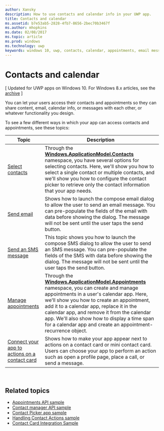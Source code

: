 ---author: Xanskydescription: How to use contacts and calendar info in your UWP app.title: Contacts and calendarms.assetid: b7e53ab5-2828-4fb7-8656-2bec70b3467fms.author: mhopkinsms.date: 02/08/2017ms.topic: articlems.prod: windowsms.technology: uwpkeywords: windows 10, uwp, contacts, calendar, appointments, email messages---# Contacts and calendar\[ Updated for UWP apps on Windows 10. For Windows 8.x articles, see the [archive](http://go.microsoft.com/fwlink/p/?linkid=619132) \]You can let your users access their contacts and appointments so they can share content, email, calendar info, or messages with each other, or whatever functionality you design.To see a few different ways in which your app can access contacts and appointments, see these topics:| Topic | Description ||-------|-------------|| [Select contacts](selecting-contacts.md) | Through the [<strong>Windows.ApplicationModel.Contacts</strong>](https://msdn.microsoft.com/library/windows/apps/BR225002) namespace, you have several options for selecting contacts. Here, we'll show you how to select a single contact or multiple contacts, and we'll show you how to configure the contact picker to retrieve only the contact information that your app needs. || [Send email](sending-email.md) | Shows how to launch the compose email dialog to allow the user to send an email message. You can pre-populate the fields of the email with data before showing the dialog. The message will not be sent until the user taps the send button. || [Send an SMS message](sending-an-sms-message.md) | This topic shows you how to launch the compose SMS dialog to allow the user to send an SMS message. You can pre-populate the fields of the SMS with data before showing the dialog. The message will not be sent until the user taps the send button. || [Manage appointments](managing-appointments.md) | Through the [<strong>Windows.ApplicationModel.Appointments</strong>](https://msdn.microsoft.com/library/windows/apps/Dn263359) namespace, you can create and manage appointments in a user's calendar app. Here, we'll show you how to create an appointment, add it to a calendar app, replace it in the calendar app, and remove it from the calendar app. We'll also show how to display a time span for a calendar app and create an appointment-recurrence object. || [Connect your app to actions on a contact card](integrating-with-contacts.md) | Shows how to make your app appear next to actions on a contact card or mini contact card. Users can choose your app to perform an action such as open a profile page, place a call, or send a message. | ## Related topics* [Appointments API sample](http://go.microsoft.com/fwlink/p/?linkid=309836)* [Contact manager API sample](http://go.microsoft.com/fwlink/p/?LinkID=310079)* [Contact Picker app sample](http://go.microsoft.com/fwlink/p/?linkid=231575)* [Handling Contact Actions sample](http://go.microsoft.com/fwlink/p/?LinkID=320151)* [Contact Card Integration Sample](https://github.com/Microsoft/Windows-universal-samples/tree/master/Samples/ContactCardIntegration)